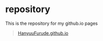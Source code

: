 # repository
 This is the repository for my github.io pages
 > [HanyuuFurude.github.io](https://hanyuufurude.github.io)